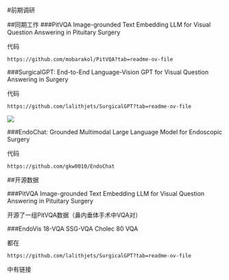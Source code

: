 #前期调研

##同期工作
###PitVQA Image-grounded Text Embedding LLM for Visual Question Answering in Pituitary Surgery

代码

	https://github.com/mobarakol/PitVQA?tab=readme-ov-file

###SurgicalGPT: End-to-End Language-Vision GPT for Visual Question Answering in Surgery

代码

	https://github.com/lalithjets/SurgicalGPT?tab=readme-ov-file

![](https://cdn.jsdelivr.net/gh/tj-messi/picture/1738828742486.png)

###EndoChat: Grounded Multimodal Large Language Model for Endoscopic Surgery

代码

	https://github.com/gkw0010/EndoChat

##开源数据

###PitVQA Image-grounded Text Embedding LLM for Visual Question Answering in Pituitary Surgery

开源了一组PitVQA数据（鼻内垂体手术中VQA对）

###EndoVis 18-VQA  SSG-VQA Cholec 80 VQA

都在

	https://github.com/lalithjets/SurgicalGPT?tab=readme-ov-file

中有链接